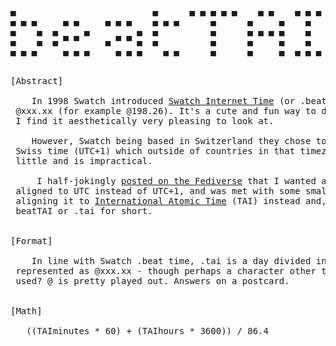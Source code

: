 <pre>
▄                          ▄      ▄ ▄ ▄ ▄ ▄    ▄ ▄    ▄ ▄ ▄
▄ ▄ ▄     ▄ ▄     ▄ ▄ ▄    ▄ ▄ ▄      ▄      ▄     ▄    ▄
▄    ▄  ▄     ▄         ▄  ▄          ▄      ▄ ▄ ▄ ▄    ▄
▄    ▄  ▄ ▀ ▀     ▄ ▀ ▀ ▄  ▄          ▄      ▄     ▄    ▄
▄ ▄ ▄     ▄ ▄ ▄     ▄ ▄ ▄    ▄ ▄      ▄      ▄     ▄  ▄ ▄ ▄


[Abstract]

    In 1998 Swatch introduced <a href="https://en.wikipedia.org/wiki/Swatch_Internet_Time">Swatch Internet Time</a> (or .beat time), displayed as
 @xxx.xx (for example @198.26). It's a cute and fun way to display the time and
 I find it aesthetically very pleasing to look at.

    However, Swatch being based in Switzerland they chose to align .beats to
 Swiss time (UTC+1) which outside of countries in that timezone means very
 little and is impractical.

     I half-jokingly <a href="https://hackers.town/@cat/107951155969547130">posted on the Fediverse</a> that I wanted a new .beat time
 aligned to UTC instead of UTC+1, and was met with some small discussion about
 aligning it to <a href="https://en.wikipedia.org/wiki/International_Atomic_Time">International Atomic Time</a> (TAI) instead and, well, here we are:
 beatTAI or .tai for short.


[Format]

    In line with Swatch .beat time, .tai is a day divided into 1000 and
 represented as @xxx.xx - though perhaps a character other than @ should be
 used? @ is pretty played out. Answers on a postcard.


[Math]

   ((TAIminutes * 60) + (TAIhours * 3600)) / 86.4
</pre>